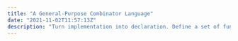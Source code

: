```yaml
---
title: "A General-Purpose Combinator Language"
date: "2021-11-02T11:57:13Z"
description: "Turn implementation into declaration. Define a set of functions that hide repetitive code, ensure correct behavior, and concisely express intent."
---
```

